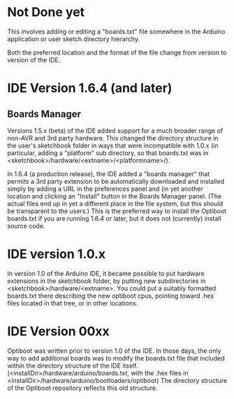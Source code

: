 # Not Done yet #

This involves adding or editing a "boards.txt" file somewhere in the Arduino application or user sketch directory hierarchy.

Both the preferred location and the format of the file change from version to version of the IDE.


# IDE Version 1.6.4 (and later)
## Boards Manager
Versions 1.5.x (beta) of the IDE added support for a much broader range of non-AVR and 3rd party hardware.  This changed the directory structure in the user's sketchbook folder in ways that were incompatible with 1.0.x (in particular, adding a "platform" sub directory, so that boards.txt was in \<sketchbook\>/hardware/\<extname\>/\<platformname\>/).

In 1.6.4 (a production release), the IDE added a "boards manager" that permits a 3rd party extension to be automatically downloaded and installed simply by adding a URL in the preferences panel and (in yet another location and clicking an "Install" button in the Boards Manager panel.  (The actual files end up in yet a different place in the file system, but this should be transparent to the users.)  This is the preferred way to install the Optiboot boards.txt if you are running 1.6.4 or later, but it does not (currently) install source code.

# IDE version 1.0.x
In version 1.0 of the Arduino IDE, it became possible to put hardware extensions in the sketchbook folder, by putting new subdirectories in \<sketchbook\>/hardware/\<extname\>.  You could put a suitably formatted boards.txt there describing the new optiboot cpus, pointing toward .hex files located in that tree, or in other locations.


# IDE Version 00xx
Optiboot was written prior to version 1.0 of the IDE.  In those days, the only way to add additional boards was to modify the boards.txt file that included within the directory structure of the IDE itself. (\<installDir\>/hardware/arduino/boards.txt, with the .hex files in \<installDir\>/hardware/arduino/bootloaders/optiboot)  The directory structure of the Optiboot repository reflects this old structure.

